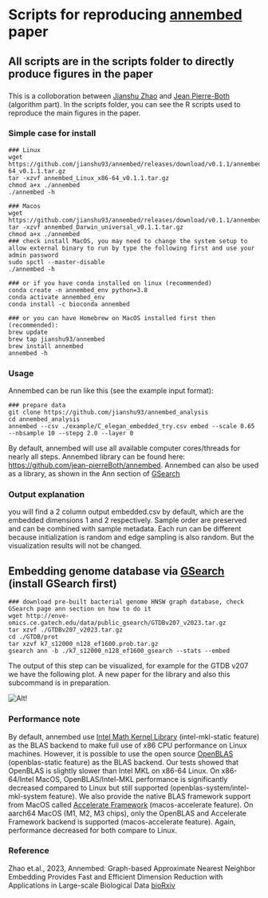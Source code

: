 # Scripts for reproducing [annembed](https://crates.io/crates/annembed) paper
## All scripts are in the scripts folder to directly produce figures in the paper
###
This is a colloboration between [Jianshu Zhao](https://github.com/jianshu93) and [Jean Pierre-Both](https://github.com/jean-pierreBoth) (algorithm part). In the scripts folder, you can see the R scripts used to reproduce the main figures in the paper. 

### Simple case for install
```
### Linux
wget https://github.com/jianshu93/annembed/releases/download/v0.1.1/annembed_Linux_x86-64_v0.1.1.tar.gz
tar -xzvf annembed_Linux_x86-64_v0.1.1.tar.gz
chmod a+x ./annembed
./annembed -h

### Macos
wget https://github.com/jianshu93/annembed/releases/download/v0.1.1/annembed_Darwin_universal_v0.1.1.tar.gz
tar -xzvf annembed_Darwin_universal_v0.1.1.tar.gz
chmod a+x ./annembed
### check install MacOS, you may need to change the system setup to allow external binary to run by type the following first and use your admin password
sudo spctl --master-disable
./annembed -h

### or if you have conda installed on linux (recommended)
conda create -n annembed_env python=3.8
conda activate annembed_env
conda install -c bioconda annembed

### or you can have Homebrew on MacOS installed first then (recommended):
brew update
brew tap jianshu93/annembed
brew install annembed
annembed -h

```

### Usage
Annembed can be run like this (see the example input format): 
```
### prepare data
git clone https://github.com/jianshu93/annembed_analysis
cd annembed_analysis
annembed --csv ./example/C_elegan_embedded_try.csv embed --scale 0.65 --nbsample 10 --stepg 2.0 --layer 0
```
By default, annembed will use all available computer cores/threads for nearly all steps. Annembed library can be found here: https://github.com/jean-pierreBoth/annembed. Annembed can also be used as a library, as shown in the Ann section of [GSearch](https://github.com/jean-pierreBoth/gsearch)

### Output explanation
you will find a 2 column output embedded.csv by default, which are the embedded dimensions 1 and 2 respectively. Sample order are preserved and can be combined with sample metadata. Each run can be different because initialization is random and edge sampling is also random. But the visualization results will not be changed.

## Embedding genome database via [GSearch](https://github.com/jean-pierreBoth/gsearch) (install GSearch first)
```
### download pre-built bacterial genome HNSW graph database, check GSearch page ann section on how to do it
wget http://enve-omics.ce.gatech.edu/data/public_gsearch/GTDBv207_v2023.tar.gz
tar xzvf ./GTDBv207_v2023.tar.gz
cd ./GTDB/prot
tar xzvf k7_s12000_n128_ef1600.prob.tar.gz
gsearch ann -b ./k7_s12000_n128_ef1600_gsearch --stats --embed

```

The output of this step can be visualized, for example for the GTDB v207 we have the following plot. A new paper for the library and also this subcommand is in preparation.

![Alt!](https://github.com/jean-pierreBoth/gsearch/blob/master/GSearch-annembed-GTDBv207.jpg?raw=true)


### Performance note
By default, annembed use [Intel Math Kernel Library](https://www.intel.com/content/www/us/en/developer/tools/oneapi/onemkl.html) (intel-mkl-static feature) as the BLAS backend to make full use of x86 CPU performance on Linux machines. However, it is possible to use the open source [OpenBLAS](https://www.openblas.net) (openblas-static feature) as the BLAS backend. Our tests showed that OpenBLAS is slightly slower than Intel MKL on x86-64 Linux. On x86-64/Intel MacOS, OpenBLAS/Intel-MKL performance is significantly decreased compared to Linux but still supported (openblas-system/intel-mkl-system feature). We also provide the native BLAS framework support from MacOS called [Accelerate Framework](https://developer.apple.com/documentation/accelerate) (macos-accelerate feature). On aarch64 MacOS (M1, M2, M3 chips), only the OpenBLAS and Accelerate Framework backend is supported (macos-accelerate feature). Again, performance decreased for both compare to Linux. 


### Reference
Zhao et.al., 2023, Annembed: Graph-based Approximate Nearest Neighbor Embedding Provides Fast and Efficient Dimension Reduction with Applications in Large-scale Biological Data [bioRxiv]()
